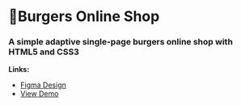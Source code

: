 # 🍔Burgers Online Shop

### A simple adaptive single-page burgers online shop with **HTML5** and **CSS3**

**Links:**
- [Figma Design](https://www.figma.com/design/8muxUNt1PwGH5byQR6LZG8/Burgers-Menu-Responsive?node-id=703-1101&t=hhiNVsgykucqqCtR-1)
- [View Demo](https://omonovsardor101.github.io/Burgers/index.html)
